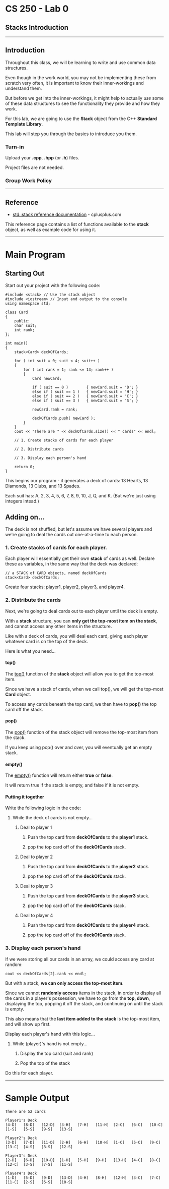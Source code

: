 # CS 250 - Lab 0

## Stacks Introduction

---

## Introduction

Throughout this class, we will be learning to write and use common
data structures.

Even though in the work world, you may not be implementing these
from scratch very often, it is important to know their inner-workings
and understand them.

But before we get into the inner-workings, it might help to
actually *use* some of these data structures to see the functionality
they provide and how they work.

For this lab, we are going to use the **Stack** object from the C++
**Standard Template Library**.

This lab will step you through the basics to introduce you them.

### Turn-in

Upload your **.cpp**, **.hpp** (or **.h**) files.

Project files are not needed.

### Group Work Policy

---

## Reference

* [std::stack reference documentation](http://www.cplusplus.com/reference/stack/stack/) - cplusplus.com

This reference page contains a list of functions available to the 
**stack** object, as well as example code for using it.

---

# Main Program

## Starting Out

Start out your project with the following code:

    #include <stack> // Use the stack object
    #include <iostream> // Input and output to the console
    using namespace std;

    class Card
    {
        public:
        char suit;
        int rank;
    };

    int main()
    {
        stack<Card> deckOfCards;

        for ( int suit = 0; suit < 4; suit++ )
        {
            for ( int rank = 1; rank <= 13; rank++ )
            {
                Card newCard;

                if ( suit == 0 )        { newCard.suit = 'D'; }
                else if ( suit == 1 )   { newCard.suit = 'H'; }
                else if ( suit == 2 )   { newCard.suit = 'C'; }
                else if ( suit == 3 )   { newCard.suit = 'S'; }

                newCard.rank = rank;

                deckOfCards.push( newCard );
            }
        }
        cout << "There are " << deckOfCards.size() << " cards" << endl;

        // 1. Create stacks of cards for each player

        // 2. Distribute cards

        // 3. Display each person's hand
        
        return 0;
    }

This begins our program - it generates a deck of cards: 13 Hearts, 13 Diamonds, 13 Clubs, and 13 Spades.

Each suit has: A, 2, 3, 4, 5, 6, 7, 8, 9, 10, J, Q, and K. (But we're just using integers intead.)

## Adding on...

The deck is not shuffled, but let's assume we have several players
and we're going to deal the cards out one-at-a-time to each person.

### 1. Create stacks of cards for each player.

Each player will essentially get their own **stack** of cards as well.
Declare these as variables, in the same way that the deck was declared:

    // a STACK of CARD objects, named deckOfCards
    stack<Card> deckOfCards;

Create four stacks: player1, player2, player3, and player4.

### 2. Distribute the cards

Next, we're going to deal cards out to each player until the deck is empty.

With a **stack** structure, you can **only get the top-most
item on the stack**, and cannot access any other items in the
structure.

Like with a deck of cards, you will deal each card, giving each
player whatever card is on the top of the deck.

Here is what you need...

#### top()

The [top()](http://www.cplusplus.com/reference/stack/stack/top/) function
of the **stack** object will allow you to get the top-most item.

Since we have a stack of cards, when we call top(), we will get
the top-most **Card** object.

To access any cards beneath the top card, we then have to **pop()**
the top card off the stack.

#### pop()

The [pop()](http://www.cplusplus.com/reference/stack/stack/pop/) function
of the stack object will remove the top-most item from the stack.

If you keep using pop() over and over, you will eventually get an
empty stack.

#### empty()

The [empty()](http://www.cplusplus.com/reference/stack/stack/empty/) function
will return either **true** or **false**.

It will return true if the stack is empty, and false if it is not empty.

#### Putting it together

Write the following logic in the code:

1. While the deck of cards is not empty...
    1. Deal to player 1
        1. Push the top card from **deckOfCards** to the **player1** stack.
        
        1. pop the top card off of the **deckOfCards** stack.
    
    1. Deal to player 2
        1. Push the top card from **deckOfCards** to the **player2** stack.
        
        1. pop the top card off of the **deckOfCards** stack.
    
    1. Deal to player 3
        1. Push the top card from **deckOfCards** to the **player3** stack.
        
        1. pop the top card off of the **deckOfCards** stack.
    
    1. Deal to player 4
        1. Push the top card from **deckOfCards** to the **player4** stack.
        
        1. pop the top card off of the **deckOfCards** stack.
    

### 3. Display each person's hand

If we were storing all our cards in an array, we could access any card at random:

    cout << deckOfCards[2].rank << endl;

But with a stack, **we can only access the top-most item**.

Since we cannot **randomly access** items in the stack, in order to display all the cards in
a player's possession, we have to go from the **top, down**, displaying the top, 
popping it off the stack, and continuing on until the stack is empty.

This also means that the **last item added to the stack** is the top-most item,
and will show up first.

Display each player's hand with this logic...

1. While (player)'s hand is not empty...
    
    1. Display the top card (suit and rank)
    
    1. Pop the top of the stack
    
Do this for each player.

---

# Sample Output

    There are 52 cards

    Player1's Deck
    [4-D]	[8-D]	[12-D]	[3-H]	[7-H]	[11-H]	[2-C]	[6-C]	[10-C]	[1-S]	[5-S]	[9-S]	[13-S]	

    Player2's Deck
    [3-D]	[7-D]	[11-D]	[2-H]	[6-H]	[10-H]	[1-C]	[5-C]	[9-C]	[13-C]	[4-S]	[8-S]	[12-S]	

    Player3's Deck
    [2-D]	[6-D]	[10-D]	[1-H]	[5-H]	[9-H]	[13-H]	[4-C]	[8-C]	[12-C]	[3-S]	[7-S]	[11-S]	

    Player4's Deck
    [1-D]	[5-D]	[9-D]	[13-D]	[4-H]	[8-H]	[12-H]	[3-C]	[7-C]	[11-C]	[2-S]	[6-S]	[10-S]	

